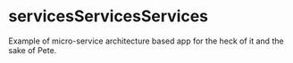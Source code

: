 # servicesServicesServices
Example of micro-service architecture based app for the heck of it and the sake of Pete.
